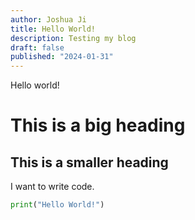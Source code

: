 ```yaml
---
author: Joshua Ji
title: Hello World!
description: Testing my blog
draft: false
published: "2024-01-31"
---
```


Hello world!

# This is a big heading 

## This is a smaller heading

I want to write code.

```python
print("Hello World!")
```
